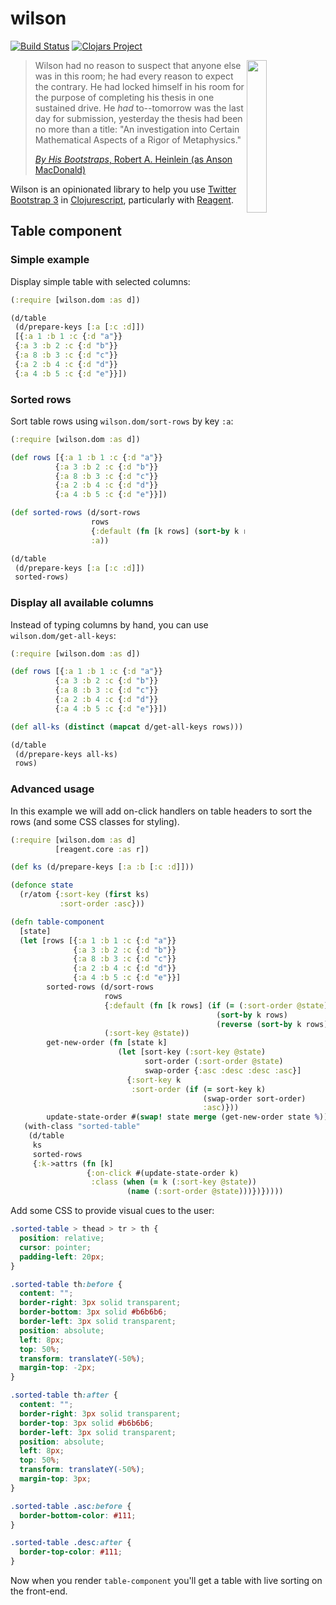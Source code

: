 # wilson

[![Build Status](https://travis-ci.org/RackSec/wilson.svg?branch=master)](https://travis-ci.org/RackSec/wilson)
[![Clojars Project](http://clojars.org/wilson/latest-version.svg)](http://clojars.org/wilson)

<img width="25%" src="https://upload.wikimedia.org/wikipedia/en/a/aa/By_His_Bootstraps_ASF_Oct_1941.jpg" align="right">

> Wilson had no reason to suspect that anyone else was in this room;
> he had every reason to expect the contrary. He had locked himself in
> his room for the purpose of completing his thesis in one sustained
> drive. He *had* to--tomorrow was the last day for submission,
> yesterday the thesis had been no more than a title: "An
> investigation into Certain Mathematical Aspects of a Rigor of
> Metaphysics."
>
> [*By His Bootstraps*, Robert A. Heinlein (as Anson MacDonald)][book]

Wilson is an opinionated library to help you use [Twitter Bootstrap 3][bs3] in [Clojurescript][cljs], particularly with [Reagent][reagent].


## Table component

### Simple example
Display simple table with selected columns:

```clojure
(:require [wilson.dom :as d])

(d/table
 (d/prepare-keys [:a [:c :d]])
 [{:a 1 :b 1 :c {:d "a"}}
 {:a 3 :b 2 :c {:d "b"}}
 {:a 8 :b 3 :c {:d "c"}}
 {:a 2 :b 4 :c {:d "d"}}
 {:a 4 :b 5 :c {:d "e"}}])
```

### Sorted rows
Sort table rows using `wilson.dom/sort-rows` by key `:a`:

```clojure
(:require [wilson.dom :as d])

(def rows [{:a 1 :b 1 :c {:d "a"}}
          {:a 3 :b 2 :c {:d "b"}}
          {:a 8 :b 3 :c {:d "c"}}
          {:a 2 :b 4 :c {:d "d"}}
          {:a 4 :b 5 :c {:d "e"}}])

(def sorted-rows (d/sort-rows
                  rows
                  {:default (fn [k rows] (sort-by k rows))}
                  :a))

(d/table
 (d/prepare-keys [:a [:c :d]])
 sorted-rows)
```

### Display all available columns
Instead of typing columns by hand, you can use `wilson.dom/get-all-keys`:

```clojure
(:require [wilson.dom :as d])

(def rows [{:a 1 :b 1 :c {:d "a"}}
          {:a 3 :b 2 :c {:d "b"}}
          {:a 8 :b 3 :c {:d "c"}}
          {:a 2 :b 4 :c {:d "d"}}
          {:a 4 :b 5 :c {:d "e"}}])

(def all-ks (distinct (mapcat d/get-all-keys rows)))

(d/table
 (d/prepare-keys all-ks)
 rows)
```

### Advanced usage
In this example we will add on-click handlers on table headers to sort the rows
(and some CSS classes for styling).

```clojure
(:require [wilson.dom :as d]
          [reagent.core :as r])

(def ks (d/prepare-keys [:a :b [:c :d]]))

(defonce state
  (r/atom {:sort-key (first ks)
           :sort-order :asc}))

(defn table-component
  [state]
  (let [rows [{:a 1 :b 1 :c {:d "a"}}
              {:a 3 :b 2 :c {:d "b"}}
              {:a 8 :b 3 :c {:d "c"}}
              {:a 2 :b 4 :c {:d "d"}}
              {:a 4 :b 5 :c {:d "e"}}]
        sorted-rows (d/sort-rows
                     rows
                     {:default (fn [k rows] (if (= (:sort-order @state) :asc)
                                              (sort-by k rows)
                                              (reverse (sort-by k rows))))}
                     (:sort-key @state))
        get-new-order (fn [state k]
                        (let [sort-key (:sort-key @state)
                              sort-order (:sort-order @state)
                              swap-order {:asc :desc :desc :asc}]
                          {:sort-key k
                           :sort-order (if (= sort-key k)
                                           (swap-order sort-order)
                                           :asc)}))
        update-state-order #(swap! state merge (get-new-order state %))]
   (with-class "sorted-table"
    (d/table
     ks
     sorted-rows
     {:k->attrs (fn [k]
                 {:on-click #(update-state-order k)
                  :class (when (= k (:sort-key @state))
                          (name (:sort-order @state)))})}))))
```

Add some CSS to provide visual cues to the user:

```css
.sorted-table > thead > tr > th {
  position: relative;
  cursor: pointer;
  padding-left: 20px;
}

.sorted-table th:before {
  content: "";
  border-right: 3px solid transparent;
  border-bottom: 3px solid #b6b6b6;
  border-left: 3px solid transparent;
  position: absolute;
  left: 8px;
  top: 50%;
  transform: translateY(-50%);
  margin-top: -2px;
}

.sorted-table th:after {
  content: "";
  border-right: 3px solid transparent;
  border-top: 3px solid #b6b6b6;
  border-left: 3px solid transparent;
  position: absolute;
  left: 8px;
  top: 50%;
  transform: translateY(-50%);
  margin-top: 3px;
}

.sorted-table .asc:before {
  border-bottom-color: #111;
}

.sorted-table .desc:after {
  border-top-color: #111;
}
```

Now when you render `table-component` you'll get a table with live sorting on the front-end.



[book]: https://en.wikipedia.org/wiki/By_His_Bootstraps
[bs3]: http://getbootstrap.com/
[cljs]: https://github.com/clojure/clojurescript
[reagent]: https://holmsand.github.io/reagent/
